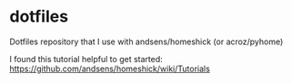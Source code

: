 dotfiles
========

Dotfiles repository that I use with andsens/homeshick (or acroz/pyhome)

I found this tutorial helpful to get started: https://github.com/andsens/homeshick/wiki/Tutorials
